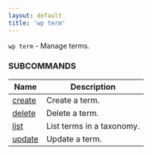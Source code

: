 ```yaml
---
layout: default
title: 'wp term'
---
```


`wp term` - Manage terms.



### SUBCOMMANDS

<table>
	<thead>
	<tr>
		<th>Name</th>
		<th>Description</th>
	</tr>
	</thead>
	<tbody>
		<tr>
			<td><a href="/commands/term/create">create</a></td>
			<td>Create a term.</td>
		</tr>
		<tr>
			<td><a href="/commands/term/delete">delete</a></td>
			<td>Delete a term.</td>
		</tr>
		<tr>
			<td><a href="/commands/term/list">list</a></td>
			<td>List terms in a taxonomy.</td>
		</tr>
		<tr>
			<td><a href="/commands/term/update">update</a></td>
			<td>Update a term.</td>
		</tr>
	</tbody>
</table>
